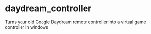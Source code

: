 # daydream_controller
Turns your old Google Daydream remote controller into a virtual game controller in windows
